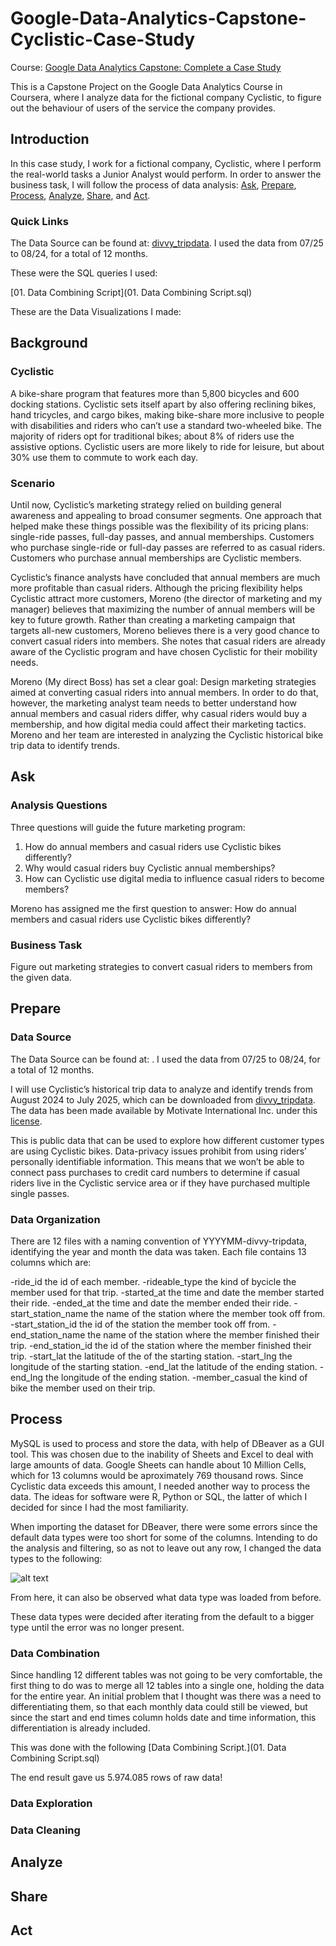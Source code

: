 # Google-Data-Analytics-Capstone-Cyclistic-Case-Study

Course: [Google Data Analytics Capstone: Complete a Case Study](https://www.coursera.org/learn/google-data-analytics-capstone) 

This is a Capstone Project on the Google Data Analytics Course in Coursera, where I analyze data for the fictional company Cyclistic, to figure out the behaviour of users of the service the company provides.

## Introduction

In this case study, I work for a fictional company, Cyclistic, where I perform the real-world tasks a Junior Analyst would perform. In order to answer the business task, I will follow the process  of data analysis: [Ask](##Ask), [Prepare](##Prepare), [Process](##Process), [Analyze](##Analyze), [Share](##Share), and [Act](##Act).

### Quick Links

The Data Source can be found at: [divvy_tripdata](https://divvy-tripdata.s3.amazonaws.com/index.html). I used the data from 07/25 to 08/24, for a total of 12 months.

These were the SQL queries I used:

[01. Data Combining Script](01. Data Combining Script.sql)

These are the Data Visualizations I made:

## Background

### Cyclistic

A bike-share program that features more than 5,800 bicycles and 600 docking stations. Cyclistic sets itself apart by also offering reclining bikes, hand tricycles, and cargo bikes, making bike-share more inclusive to people with disabilities and riders who can’t use a standard two-wheeled bike. The majority of riders opt for traditional bikes; about 8% of riders use the assistive options. Cyclistic users are more likely to ride for leisure, but about 30% use them to commute to work each day.

### Scenario

Until now, Cyclistic’s marketing strategy relied on building general awareness and appealing to broad consumer segments. One approach that helped make these things possible was the flexibility of its pricing plans: single-ride passes, full-day passes, and annual memberships. Customers who purchase single-ride or full-day passes are referred to as casual riders. Customers who purchase annual memberships are Cyclistic members.

Cyclistic’s finance analysts have concluded that annual members are much more profitable than casual riders. Although the pricing flexibility helps Cyclistic attract more customers, Moreno (the director of marketing and my manager) believes that maximizing the number of annual members will be key to future growth. Rather than creating a marketing campaign that targets all-new customers, Moreno believes there is a very good chance to convert casual riders into members. She notes that casual riders are already aware of the Cyclistic program and have chosen Cyclistic for their mobility needs.

Moreno (My direct Boss) has set a clear goal: Design marketing strategies aimed at converting casual riders into annual members. In order to do that, however, the marketing analyst team needs to better understand how annual members and casual riders differ, why casual riders would buy a membership, and how digital media could affect their marketing tactics. Moreno and her team are interested in analyzing the Cyclistic historical bike trip data to identify trends.

## Ask

### Analysis Questions

Three questions will guide the future marketing program:

1. How do annual members and casual riders use Cyclistic bikes differently?
2. Why would casual riders buy Cyclistic annual memberships?
3. How can Cyclistic use digital media to influence casual riders to become members?

Moreno has assigned me the first question to answer: How do annual members and casual riders use Cyclistic bikes differently?

### Business Task

Figure out marketing strategies to convert casual riders to members from the given data.

## Prepare

### Data Source
The Data Source can be found at: . I used the data from 07/25 to 08/24, for a total of 12 months.

I will use Cyclistic’s historical trip data to analyze and identify trends from August 2024 to July 2025, which can be downloaded from [divvy_tripdata](https://divvy-tripdata.s3.amazonaws.com/index.html). The data has been made available by Motivate International Inc. under this [license](https://divvybikes.com/data-license-agreement).

This is public data that can be used to explore how different customer types are using Cyclistic bikes. Data-privacy issues prohibit from using riders’ personally identifiable information. This means that we won’t be able to connect pass purchases to credit card numbers to determine if casual riders live in the Cyclistic service area or if they have purchased multiple single passes.

### Data Organization

There are 12 files with a naming convention of YYYYMM-divvy-tripdata, identifying the year and month the data was taken. Each file contains 13 columns which are:

-ride_id the id of each member.
-rideable_type the kind of bycicle the member used for that trip.
-started_at the time and date the member started their ride.
-ended_at the time and date the member ended their ride.
-start_station_name the name of the station where the member took off from.
-start_station_id the id of the station the member took off from.
-end_station_name the name of the station where the member finished their trip.
-end_station_id the id of the station where the member finished their trip.
-start_lat the latitude of the of the starting station.
-start_lng the longitude of the starting station.
-end_lat the latitude of the ending station.
-end_lng the longitude of the ending station.
-member_casual the kind of bike the member used on their trip.

## Process

MySQL is used to process and store the data, with help of DBeaver as a GUI tool.
This was chosen due to the inability of Sheets and Excel to deal with large amounts of data. Google Sheets can handle about 10 Million Cells, which for 13 columns would be aproximately 769 thousand rows. Since Cyclistic data exceeds this amount, I needed another way to process the data. The ideas for software were R, Python or SQL, the latter of which I decided for since I had the most familiarity.

When importing the dataset for DBeaver, there were some errors since the default data types were too short for some of the columns. Intending to do the analysis and filtering, so as not to leave out any row, I changed the data types to the following:

![alt text](https://i.imgur.com/d0Hik74.jpeg)

From here, it can also be observed what data type was loaded from before.

These data types were decided after iterating from the default to a bigger type until the error was no longer present.

### Data Combination

Since handling 12 different tables was not going to be very comfortable, the first thing to do was to merge all 12 tables into a single one, holding the data for the entire year. An initial problem that I thought was there was a need to differentiating them, so that each monthly data could still be viewed, but since the start and end times column holds date and time information, this differentiation is already included.

This was done with the following [Data Combining Script.](01. Data Combining Script.sql)

The end result gave us 5.974.085 rows of raw data!

### Data Exploration

### Data Cleaning

## Analyze

## Share

## Act
